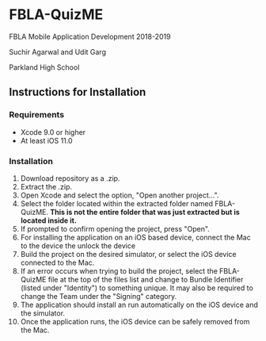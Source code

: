 # FBLA-QuizME
FBLA Mobile Application Development 2018-2019 

Suchir Agarwal and Udit Garg

Parkland High School
## Instructions for Installation
### Requirements
* Xcode 9.0 or higher
* At least iOS 11.0
### Installation
1. Download repository as a .zip.
1. Extract the .zip.
1. Open Xcode and select the option, "Open another project...".
1. Select the folder located within the extracted folder named FBLA-QuizME. **This is not the entire folder that was just extracted but is located inside it.**
1. If prompted to confirm opening the project, press "Open".
1. For installing the application on an iOS based device, connect the Mac to the device the unlock the device
1. Build the project on the desired simulator, or select the iOS device connected to the Mac. 
1. If an error occurs when trying to build the project, select the FBLA-QuizME file at the top of the files list and change to Bundle Identifier (listed under "Identity") to something unique. It may also be required to change the Team under the "Signing" category.
1. The application should install an run automatically on the iOS device and the simulator.
1. Once the application runs, the iOS device can be safely removed from the Mac.



